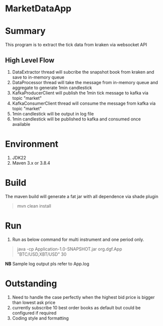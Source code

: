 # MarketDataApp

# Summary
This program is to extract the tick data from kraken via websocket API

## High Level Flow
1. DataExtractor thread will subcribe the snapshot book from kraken and save to in-memory queue
2. DataProcessor thread will take the message from in-memory queue and aggregate to generate 1min candlestick
3. KafkaProducerClient will publish the 1min tick message to kafka via topic "market"
4. KafkaConsumerClient thread will consume the message from kafka via topic "market"
5. 1min candlestick will be output in log file
6. 1min candlestick will be published to kafka and consumed once available

# Environment
1. JDK22
2. Maven 3.x or 3.8.4

# Build
The maven build will generate a fat jar with all dependence via shade plugin
> mvn clean install

# Run
1. Run as below command for multi instrument and one period only.
> java -cp Application-1.0-SNAPSHOT.jar org.dgf.App "BTC/USD,XBT/USD" 30

**NB**
Sample log output pls refer to App.log

# Outstanding
1. Need to handle the case perfectly when the highest bid price is bigger than lowest ask price
2. currently subscribe 10 best order books as default but could be configured if required
3. Coding style and formatting 



